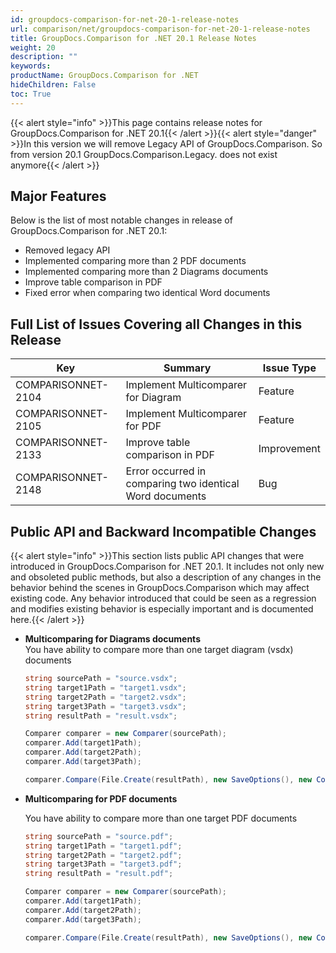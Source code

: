 ```yaml
---
id: groupdocs-comparison-for-net-20-1-release-notes
url: comparison/net/groupdocs-comparison-for-net-20-1-release-notes
title: GroupDocs.Comparison for .NET 20.1 Release Notes
weight: 20
description: ""
keywords:
productName: GroupDocs.Comparison for .NET
hideChildren: False
toc: True
---
```


{{< alert style="info" >}}This page contains release notes for GroupDocs.Comparison for .NET 20.1{{< /alert >}}{{< alert style="danger" >}}In this version we will remove Legacy API of GroupDocs.Comparison. So from version 20.1 GroupDocs.Comparison.Legacy. does not exist anymore{{< /alert >}}

## Major Features

Below is the list of most notable changes in release of GroupDocs.Comparison for .NET 20.1:

- Removed legacy API
- Implemented comparing more than 2 PDF documents
- Implemented comparing more than 2 Diagrams documents
- Improve table comparison in PDF
- Fixed error when comparing two identical Word documents

## Full List of Issues Covering all Changes in this Release

| Key                 | Summary                                                  | Issue Type  |
| ------------------- | -------------------------------------------------------- | ----------- |
| COMPARISONNET-2104  | Implement Multicomparer for Diagram                      | Feature     |
| COMPARISONNET-2105  | Implement Multicomparer for PDF                          | Feature     |
| COMPARISONNET-2133  | Improve table comparison in PDF                          | Improvement |
| COMPARISONNET-2148  | Error occurred in comparing two identical Word documents | Bug         |

## Public API and Backward Incompatible Changes

{{< alert style="info" >}}This section lists public API changes that were introduced in GroupDocs.Comparison for .NET 20.1. It includes not only new and obsoleted public methods, but also a description of any changes in the behavior behind the scenes in GroupDocs.Comparison which may affect existing code. Any behavior introduced that could be seen as a regression and modifies existing behavior is especially important and is documented here.{{< /alert >}}

- **Multicomparing for Diagrams documents**  
  You have ability to compare more than one target diagram (vsdx) documents

  ```csharp
  string sourcePath = "source.vsdx";
  string target1Path = "target1.vsdx";
  string target2Path = "target2.vsdx";
  string target3Path = "target3.vsdx";
  string resultPath = "result.vsdx";

  Comparer comparer = new Comparer(sourcePath);
  comparer.Add(target1Path);
  comparer.Add(target2Path);
  comparer.Add(target3Path);

  comparer.Compare(File.Create(resultPath), new SaveOptions(), new CompareOptions());
  ```

- **Multicomparing for PDF documents**

  You have ability to compare more than one target PDF documents

  ```csharp
  string sourcePath = "source.pdf";
  string target1Path = "target1.pdf";
  string target2Path = "target2.pdf";
  string target3Path = "target3.pdf";
  string resultPath = "result.pdf";

  Comparer comparer = new Comparer(sourcePath);
  comparer.Add(target1Path);
  comparer.Add(target2Path);
  comparer.Add(target3Path);

  comparer.Compare(File.Create(resultPath), new SaveOptions(), new CompareOptions());
  ```

